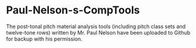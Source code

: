 # Paul-Nelson-s-CompTools
The post-tonal pitch material analysis tools (including pitch class sets and twelve-tone rows) written by Mr. Paul Nelson have been uploaded to Github for backup with his permission.
